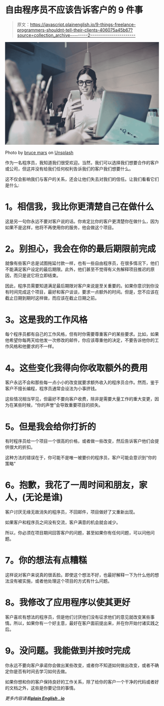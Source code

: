 # 自由程序员不应该告诉客户的 9 件事

> 原文：<https://javascript.plainenglish.io/9-things-freelance-programmers-shouldnt-tell-their-clients-406075a45b67?source=collection_archive---------2----------------------->

![](img/6fbc3159fce6b4a4d9dc16c3242a9f73.png)

Photo by [bruce mars](https://unsplash.com/@brucemars?utm_source=medium&utm_medium=referral) on [Unsplash](https://unsplash.com?utm_source=medium&utm_medium=referral)

作为一名程序员，我知道我们很受欢迎。当然，我们可以选择我们想要合作的客户或公司，但这并没有给我们任何权利告诉我们的客户我们想要什么。

这不仅会影响我们与客户的关系，还会让他们失去对我们的信任。让我们看看它们是什么:

# **1。相信我，我比你更清楚自己在做什么**

这是另一句你永远不要对客户说的话。你肯定比你的客户更清楚你在做什么，因为如果不是这样，他将不再使用你的服务，他会做这个项目。

# **2。别担心，我会在你的最后期限前完成**

就像有些客户总是试图拖延付款一样，也有一些自由程序员，在很多情况下，他们不能满足客户设定的最后期限。此外，他们甚至不觉得有义务解释项目推迟的原因，而只是说它将立即结束。

因此，程序员需要知道满足最后期限对客户来说是至关重要的。如果你意识到你没有时间完成这个项目，最好和客户谈谈，要求一点额外的时间。但是，您不应该在截止日期到期时这样做，而应该在截止日期之前。

# **3。这是我的工作风格**

每个程序员都有自己的工作风格，但有时你需要尊重客户的某些要求。比如，如果他希望你每两天给他发一次修改的邮件，你应该尊重他的决定，不要告诉他你的工作风格和他要求的不一样。

# **4。这些变化我得向你收取额外的费用**

客户永远不会和那些每一点小小的改变就要求额外收入的程序员合作。然而，鉴于客户不擅长编程，程序员通常会设法为小事挤钱。

这些情况相当罕见，但最好不要向客户收费，除非是需要大量工作的重大变更，因为在某些时候，“你的声誉”会导致重要项目的损失。

# **5。但是我会给你打折的**

有时程序员给一个项目一个很高的价格，或者做一些改变，然后告诉客户他们会提供很大的折扣。

这种方法的错误在于，你可能不是唯一被要价的程序员，客户可能会意识到“你的策略”

# **6。抱歉，我花了一周时间和朋友，家人，(无论是谁)**

客户讨厌无缘无故消失的程序员，不回邮件，项目做好了又重新出现。

如果客户和程序员之间没有交流，客户满意的机会就会减少。

所以，你必须在项目期间回答客户的问题，甚至如果你有任何问题，可以问他问题。

# **7。你的想法有点糟糕**

这样说对客户来说真的很丢脸。即使这个想法不好，也最好解释一下为什么他的想法没有被实施，或者他处理这个项目的方式有什么问题。

# **8。我修改了应用程序以使其更好**

客户喜欢有想法的程序员，但是他们讨厌他们没有征求他们的意见就改变某些事情。所以，如果你有一个好主意，最好在客户面前提出来，并在你开始付诸实践之后。

# **9。没问题。我能做到并按时完成**

你永远不要向客户承诺你会做出某些改变，或者你不知道如何做出改变，或者不确定你是否有时间去学习如何去做。

如果你想和你的客户保持良好的工作关系，除了给你的客户一个干净的代码或者好的文档之外，这些是你要记住的事情。

*更多内容请看*[***plain English . io***](http://plainenglish.io/)